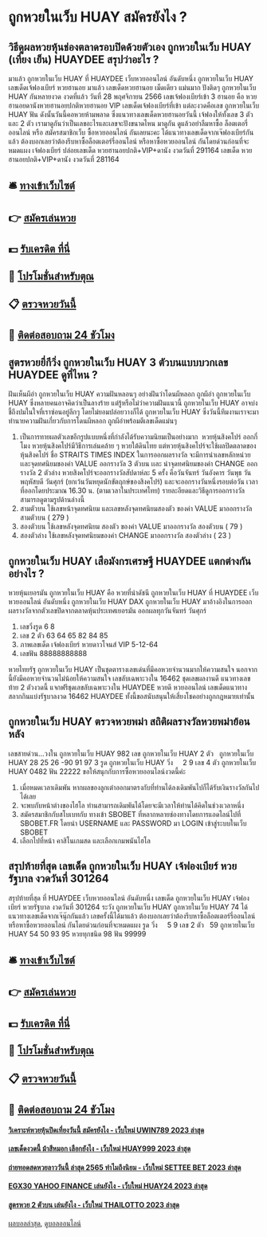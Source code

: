 # ถูกหวยในเว็บ HUAY สมัครยังไง ?
## วิธีดูผลหวยหุ้นช่องตลาดรอบปิดด้วยตัวเอง ถูกหวยในเว็บ HUAY (เที่ยง เย็น) HUAYDEE สรุปว่าอะไร ?
มาแล้ว ถูกหวยในเว็บ HUAY ที่ HUAYDEE เว็บหวยออนไลน์ อันดับหนึ่ง ถูกหวยในเว็บ HUAY เลขเด็ดเจ้ฟองเบียร์ หวยฮานอย มาแล้ว เลขเด็ดหวยฮานอย เม็ดเดียว แม่นมาก ปังติดๆ ถูกหวยในเว็บ HUAY กันหลายงวด งวดที่แล้ว วันที่ 28 พฤศจิกายน 2566 เลขเจ้ฟองเบียร์เข้า 3 ฮานอย คือ หวยฮานอยดานังหวยฮานอยปกติหวยฮานอย VIP เลขเด็ดเจ้ฟองเบียร์ที่เข้า แต่ละงวดคือเลข ถูกหวยในเว็บ HUAY ฟัน ดังนั้นวันนี้คอหวยห้ามพลาด ซึ่งแนวทางเลขเด็ดหวยฮานอยวันนี้ เจ้ฟองให้ทั้งเลข 3 ตัว และ 2 ตัว เรามาดูกันว่าเป็นเลขอะไรและเลขจะปังขนาดไหน มาดูกัน ดูแล้วอย่าลืมหาซื้อ ล็อตเตอรี่ออนไลน์ หรือ สมัครสมาชิกเว็บ ซื้อหวยออนไลน์ กันเลยนะคะ
ได้แนวทางเลขเด็ดจากเจ๊ฟองเบียร์กันแล้ว ต้องบอกเลยว่าต้องรีบหาซื้อล็อตเตอร์รี่ออนไลน์ หรือหาซื้อหวยออนไลน์ กันโดยด่วนก่อนที่จะหมดแผง
เจ้ฟองเบียร์ ปล่อยเลขเด็ด หวยฮานอยปกติ+VIP+ดานัง งวดวันที่ 291164
เลขเด็ด หวยฮานอยปกติ+VIP+ดานัง งวดวันที่ 281164

## 🛎 [ทางเข้าเว็บไซต์](https://bit.ly/3BG5bNw)
## 👉 [สมัครเล่นหวย](https://bit.ly/3BG5bNw)
## 💵 [รับเครดิต ที่นี่](https://bit.ly/3C3mvgS)
## 👑 [โปรโมชั่นสำหรับตุณ](https://bit.ly/3C3mvgS)
## 📋 [ตรวจหวยวันนี้](https://bit.ly/3C3mvgS)
## 📱 [ติดต่อสอบถาม 24 ชัวโมง](https://bit.ly/3C3mvgS)

## สูตรหวยยี่กีวิ่ง ถูกหวยในเว็บ HUAY 3 ตัวบนแบบบวกเลข HUAYDEE ดูที่ไหน ?
ฝันเห็นผีอำ ถูกหวยในเว็บ HUAY ความฝันหลอนๆ อย่างฝันว่าโดนผีหลอก ถูกผีอำ ถูกหวยในเว็บ HUAY ซึ่งหลายคนอาจคิดว่าเป็นลางร้าย แต่รู้หรือไม่ว่าความฝันแนวนี้ ถูกหวยในเว็บ HUAY อาจบ่งชี้ถึงปมในใจที่เราซ่อนอยู่ลึกๆ โดยไม่ยอมปล่อยวางก็ได้ ถูกหวยในเว็บ HUAY ซึ่งวันนี้ทีมงานเราจะมาทำนายความฝันเกี่ยวกับการโดนผีหลอก ถูกผีอำพร้อมตีเลขเด็ดแม่นๆ
1. เป็นการทายผลตัวเลขอีกรูปแบบหนึ่งที่กำลังได้รับความนิยมเป็นอย่างมาก  หวยหุ้นสิงคโปร์ ออกกี่โมง หวยหุ้นสิงคโปร์มีวิธีการเล่นคล้าย ๆ หวยใต้ดินไทย แต่หวยหุ้นสิงคโปร์จะใช้ผลปิดตลาดของหุ้นสิงคโปร์ ชื่อ STRAITS TIMES INDEX ในการออกผลรางวัล จะมีการนำเลขหลักหน่วยเเละจุดทศนิยมของค่า VALUE ออกรางวัล 3 ตัวบน เเละ นำจุดทศนิยมของค่า CHANGE ออกรางวัล 2 ตัวล่าง หวยสิงคโปร์จะออกรางวัลสัปดาห์ละ 5 ครั้ง คือวันจันทร์ วันอังคาร วันพุธ วันพฤหัสบดี วันศุกร์ (ยกเว้นวันหยุดนักขัตฤกษ์ของสิงคโปร์) และจะออกรางวันหนึ่งรอบต่อวัน เวลาที่ออกโดยประมาณ 16.30 น. (ตามเวลาในประเทศไทย) รายละอียดและวิธีดูการออกรางวัลสามารถดูตามรูปด้านล่างนี้
2. สามตัวบน ใช้เลขหน้าจุดทศนิยม และเลขหลังจุดทศนิยมสองตัว ของค่า VALUE มาออกรางวัล สามตัวบน ( 279 )
3. สองตัวบน ใช้เลขหลังจุดทศนิยม สองตัว ของค่า VALUE มาออกรางวัล สองตัวบน ( 79 )
4. สองตัวล่าง ใช้เลขหลังจุดทศนิยมของค่า CHANGE มาออกรางวัล สองตัวล่าง ( 23 )

## ถูกหวยในเว็บ HUAY เสือมังกรเศรษฐี HUAYDEE แตกต่างกันอย่างไร ?
หวยหุ้นเยอรมัน ถูกหวยในเว็บ HUAY คือ หวยที่นำดัชนี ถูกหวยในเว็บ HUAY ที่ HUAYDEE เว็บหวยออนไลน์ อันดับหนึ่ง ถูกหวยในเว็บ HUAY DAX ถูกหวยในเว็บ HUAY มาอ้างอิงในการออกผลรางวัลจากตัวเลขปิดจากตลาดหุ้นประเทศเยอรมัน ออกผลทุกวันจันทร์ วันศุกร์
1. เลขวิ่งรูด 6 8
2. เลข 2 ตัว 63 64 65 82 84 85
3. ภาพเลขเด็ด เจ้ฟองเบียร์ หวยดาวโจนส์ VIP 5-12-64
4. เลขฟัน 88888888888

หวยไทยรัฐ ถูกหวยในเว็บ HUAY เป็นชุดตารางเลขเด่นที่มีคอหวยจำนวนมากให้ความสนใจ นอกจากนี้ยังมีคอหวยจำนวนไม่น้อยให้ความสนใจ เลขลับเฉพาะวงใน 16462 ชุดเลขผลงานดี แนวทางเลขท้าย 2 ตัวงวดนี้ แจกฟรีชุดเลขลับเฉพาะวงใน HUAYDEE หวยดี หวยออนไลน์ เลขเด็ดแนวทางสลากกินแบ่งรัฐบาลงวด 16462 HUAYDEE ทั้งนี้ขอสนับสนุนให้เสี่ยงโชคอย่างถูกกฎหมายเท่านั้น

## ถูกหวยในเว็บ HUAY ตรวจหวยพม่า สถิติผลรางวัลหวยพม่าย้อนหลัง
เลขสายด่วน…วงใน ถูกหวยในเว็บ HUAY 982
เลข ถูกหวยในเว็บ HUAY 2 ตัว   ถูกหวยในเว็บ HUAY 28 25 26 -90 91 97 3
รูด ถูกหวยในเว็บ HUAY วิ่ง     2 9
เลข 4 ตัว ถูกหวยในเว็บ HUAY 0482
ฟัน 22222
ขอให้สนุกกับการซื้อหวยออนไลน์งวดนี้ค่ะ
1. เมื่อหมดเวลาเดิมพัน หากผลของลูกเต๋าออกมาตรงกับที่ท่านได้ลงเดิมพันไปก็ได้รับเงินรางวัลกันไปได้เลย
2. จะพบกับหน้าต่างของไฮโล ท่านสามารถเดิมพันได้โดยจะมีเวลาให้ท่านได้คิดในช่วงเวลาหนึ่ง
3. สมัครสมาชิกกับสโบเบทกับ ทางเข้า SBOBET ที่หลากหลายช่องทางโดยการแอดไลน์ไปที่ SBOBET.FR โดยนำ USERNAME และ PASSWORD มา LOGIN เข้าสู่ระบบในเว็บ SBOBET
4. เลือกไปที่หน้า คาสิโนเกมสด และเลือกเกมพนันไฮโล

## สรุปท้ายที่สุด เลขเด็ด ถูกหวยในเว็บ HUAY เจ้ฟองเบียร์ หวยรัฐบาล งวดวันที่ 301264
สรุปท้ายที่สุด ที่ HUAYDEE เว็บหวยออนไลน์ อันดับหนึ่ง เลขเด็ด ถูกหวยในเว็บ HUAY เจ้ฟองเบียร์ หวยรัฐบาล งวดวันที่ 301264 ระวัง ถูกหวยในเว็บ HUAY ถูกหวยในเว็บ HUAY 74
ได้แนวทางเลขเด็ดจากเจ๊นุ๊กกันแล้ว เลขครั้งนี้ได้มาแล้ว ต้องบอกเลยว่าต้องรีบหาซื้อล็อตเตอร์รี่ออนไลน์ หรือหาซื้อหวยออนไลน์ กันโดยด่วนก่อนที่จะหมดแผง
รูด วิ่ง     5 9
เลข 2 ตัว   59 ถูกหวยในเว็บ HUAY 54 50 93 95 หวยทุกชนิด 98
ฟัน 99999

## 🛎 [ทางเข้าเว็บไซต์](https://bit.ly/3BG5bNw)
## 👉 [สมัครเล่นหวย](https://bit.ly/3BG5bNw)
## 💵 [รับเครดิต ที่นี่](https://bit.ly/3C3mvgS)
## 👑 [โปรโมชั่นสำหรับตุณ](https://bit.ly/3C3mvgS)
## 📋 [ตรวจหวยวันนี้](https://bit.ly/3C3mvgS)
## 📱 [ติดต่อสอบถาม 24 ชัวโมง](https://bit.ly/3C3mvgS)

#### [วิเคราะห์หวยหุ้นปิดเที่ยงวันนี้ สมัครยังไง - เว็บใหม่ UWIN789 2023 ล่าสุด](https://atom.io/themes/วิเคราะห์หวยหุ้นปิดเที่ยงวันนี้%20สมัครยังไง%20-%20เว็บใหม่%20uwin789%202023%20ล่าสุด)
#### [เลขเด็ดงวดนี้ ม้าสีหมอก เลือกยังไง - เว็บใหม่ HUAY999 2023 ล่าสุด](https://atom.io/themes/เลขเด็ดงวดนี้%20ม้าสีหมอก%20เลือกยังไง%20-%20เว็บใหม่%20huay999%202023%20ล่าสุด)
#### [ถ่ายทอดสดหวยลาววันนี้ ล่าสุด 2565 ทำไมถึงนิยม - เว็บใหม่ SETTEE BET 2023 ล่าสุด](https://atom.io/themes/ถ่ายทอดสดหวยลาววันนี้%20ล่าสุด%202565%20ทำไมถึงนิยม%20-%20เว็บใหม่%20settee%20bet%202023%20ล่าสุด)
#### [EGX30 YAHOO FINANCE เล่นยังไง - เว็บใหม่ HUAY24 2023 ล่าสุด](https://atom.io/themes/egx30%20yahoo%20finance%20เล่นยังไง%20-%20เว็บใหม่%20huay24%202023%20ล่าสุด)
#### [สูตรหวย 2 ตัวบน เล่นยังไง - เว็บใหม่ THAILOTTO 2023 ล่าสุด](https://atom.io/themes/สูตรหวย%202%20ตัวบน%20เล่นยังไง%20-%20เว็บใหม่%20thailotto%202023%20ล่าสุด)

[ผลบอลล่าสุด](https://siamsport.tv "ผลบอลล่าสุด"), [ดูบอลออนไลน์](https://siamsport.tv/ดูบอลสด "ดูบอลออนไลน์")
